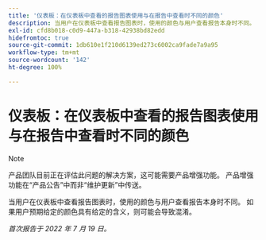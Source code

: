 ```yaml
---
title: '仪表板：在仪表板中查看的报告图表使用与在报告中查看时不同的颜色'
description: 当用户在仪表板中查看报告图表时，使用的颜色与用户查看报告本身时不同。 如果用户预期给定的颜色具有给定的含义，则可能会导致混淆。
exl-id: cfd8b018-c0d9-447a-b318-42938bd82edd
hidefromtoc: true
source-git-commit: 1db610e1f210d6139ed273c6002ca9fade7a9a95
workflow-type: tm+mt
source-wordcount: '142'
ht-degree: 100%

---
```


# 仪表板：在仪表板中查看的报告图表使用与在报告中查看时不同的颜色

>[!NOTE]
>
>产品团队目前正在评估此问题的解决方案，这可能需要产品增强功能。 产品增强功能在“产品公告”中而非“维护更新”中传送。

当用户在仪表板中查看报告图表时，使用的颜色与用户查看报告本身时不同。 如果用户预期给定的颜色具有给定的含义，则可能会导致混淆。

_首次报告于 2022 年 7 月 19 日。_
